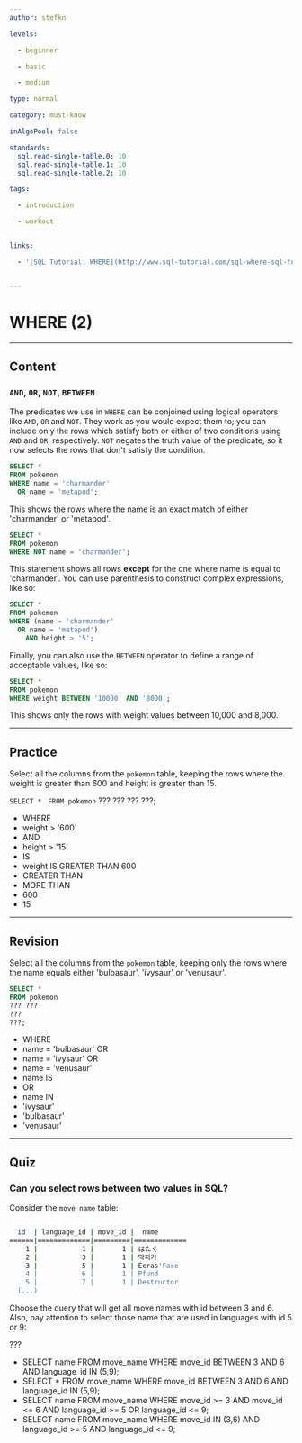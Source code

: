 ```yaml
---
author: stefkn

levels:

  - beginner

  - basic

  - medium

type: normal

category: must-know

inAlgoPool: false

standards:
  sql.read-single-table.0: 10
  sql.read-single-table.1: 10
  sql.read-single-table.2: 10

tags:

  - introduction

  - workout


links:

  - '[SQL Tutorial: WHERE](http://www.sql-tutorial.com/sql-where-sql-tutorial/){website}'


---
```


# WHERE (2)

---
## Content

### `AND`, `OR`, `NOT`, `BETWEEN`

The predicates we use in `WHERE` can be conjoined using logical operators like `AND`, `OR` and `NOT`. They work as you would expect them to; you can include only the rows which satisfy both or either of two conditions using `AND` and `OR`, respectively. `NOT` negates the truth value of the predicate, so it now selects the rows that don't satisfy the condition.

```sql
SELECT *
FROM pokemon
WHERE name = 'charmander'
  OR name = 'metapod';
```

This shows the rows where the name is an exact match of either 'charmander' or 'metapod'.

```sql
SELECT *
FROM pokemon
WHERE NOT name = 'charmander';
```

This statement shows all rows **except** for the one where name is equal to 'charmander'. You can use parenthesis to construct complex expressions, like so:

```sql
SELECT *
FROM pokemon
WHERE (name = 'charmander'
  OR name = 'metapod')
    AND height > '5';
```

Finally, you can also use the `BETWEEN` operator to define a range of acceptable values, like so:

```sql
SELECT *
FROM pokemon
WHERE weight BETWEEN '10000' AND '8000';
```

This shows only the rows with weight values between 10,000 and 8,000.

---
## Practice

Select all the columns from the `pokemon` table, keeping the rows where the weight is greater than 600 and height is greater than 15.

`SELECT * `
`FROM pokemon`
??? ??? ??? ???;


* WHERE
* weight > '600'
* AND
* height > '15'
* IS
* weight IS GREATER THAN 600
* GREATER THAN
* MORE THAN
* 600
* 15

---
## Revision

Select all the columns from the `pokemon` table, keeping only the rows where the name equals either 'bulbasaur', 'ivysaur' or 'venusaur'.

```sql
SELECT *
FROM pokemon
??? ???
???
???;
```

* WHERE
* name = 'bulbasaur' OR
* name = 'ivysaur' OR
* name = 'venusaur'
* name IS
* OR
* name IN
* 'ivysaur'
* 'bulbasaur'
* 'venusaur'

---
## Quiz 
### Can you select rows between two values in SQL?
Consider the `move_name` table:

```bash

  id  | language_id | move_id |  name       
======|=============|=========|=============
    1 |           1 |       1 | はたく
    2 |           3 |       1 | 막치기
    3 |           5 |       1 | Écras'Face
    4 |           6 |       1 | Pfund
    5 |           7 |       1 | Destructor
  (...)
```
Choose the query that will get all move names with id between 3 and 6. Also, pay attention to select those name that are used in languages with id 5 or 9:

 ???

* SELECT name FROM move_name WHERE move_id BETWEEN 3 AND 6 AND language_id IN (5,9);
* SELECT * FROM move_name WHERE move_id BETWEEN 3 AND 6 AND language_id IN (5,9);
* SELECT name FROM move_name WHERE move_id >= 3 AND move_id <= 6 AND language_id >= 5 OR language_id <= 9;
* SELECT name FROM move_name WHERE move_id IN (3,6) AND language_id >= 5 AND language_id <= 9;
